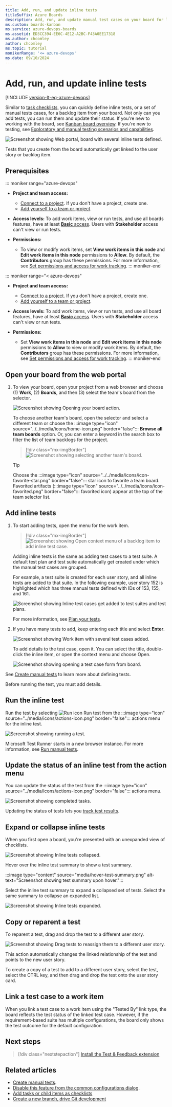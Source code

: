 ```yaml
---
title: Add, run, and update inline tests
titleSuffix: Azure Boards  
description: Add, run, and update manual test cases on your board for lightweight tracking in Azure Boards and Azure DevOps.   
ms.custom: boards-kanban 
ms.service: azure-devops-boards
ms.assetid: ED3CC394-EE6C-4E12-A2BC-F43A0EE17318  
ms.author: chcomley
author: chcomley
ms.topic: tutorial
monikerRange: '<= azure-devops'
ms.date: 09/10/2024
---
```


# Add, run, and update inline tests

[!INCLUDE [version-lt-eq-azure-devops](../../includes/version-lt-eq-azure-devops.md)]  

Similar to [task checklists](add-task-checklists.md), you can quickly define inline tests, or a set of manual tests cases, for a backlog item from your board. Not only can you add tests, you can run them and update their status. If you're new to working with the board, see [Kanban board overview](kanban-overview.md). If you're new to testing, see [Exploratory and manual testing scenarios and capabilities](../../test/overview.md).

<img src="media/i-test-board-intro.png" alt="Screenshot showing Web portal, board with several inline tests defined." /> 

Tests that you create from the board automatically get linked to the user story or backlog item.  

## Prerequisites

::: moniker range="azure-devops"
- **Project and team access:**
  - [Connect to a project](../get-started/sign-up-invite-teammates.md). If you don't have a project, create one.
  - [Add yourself to a team or project](../../organizations/security/add-users-team-project.md).

- **Access levels:** To add work items, view or run tests, and use all boards features, have at least [**Basic** access](../../organizations/security/access-levels.md). Users with **Stakeholder** access can't view or run tests.

- **Permissions:**
  - To view or modify work items, set **View work items in this node** and **Edit work items in this node** permissions to **Allow**. By default, the **Contributors** group has these permissions. For more information, see [Set permissions and access for work tracking](../../organizations/security/set-permissions-access-work-tracking.md). 
::: moniker-end

::: moniker range="< azure-devops"
- **Project and team access:**
  - [Connect to a project](../../organizations/projects/create-project.md). If you don't have a project, create one.
  - [Add yourself to a team or project](../../organizations/security/add-users-team-project.md).

- **Access levels:** To add work items, view or run tests, and use all board features, have at least [**Basic** access](../../organizations/security/access-levels.md). Users with **Stakeholder** access can't view or run tests.

- **Permissions:**
  - Set **View work items in this node** and **Edit work items in this node** permissions to **Allow** to view or modify work items. By default, the **Contributors** group has these permissions. For more information, see [Set permissions and access for work tracking](../../organizations/security/set-permissions-access-work-tracking.md).
::: moniker-end

## Open your board from the web portal

1. To view your board, open your project from a web browser and choose (1) **Work**, (2) **Boards**, and then (3) select the team's board from the selector. 

	![Screenshot showing Opening your board action.](media/quickstart/open-kanban-board-agile.png)  

	To choose another team's board, open the selector and select a different team or choose the :::image type="icon" source="../../media/icons/home-icon.png" border="false"::: **Browse all team boards** option. Or, you can enter a keyword in the search box to filter the list of team backlogs for the project.

	> [!div class="mx-imgBorder"]  
	> ![Screenshot showing selecting another team's board.](media/quickstart/select-kanban-team-board.png)  

	> [!TIP]    
	> Choose the :::image type="icon" source="../../media/icons/icon-favorite-star.png" border="false"::: star icon to favorite a team board. Favorited artifacts (:::image type="icon" source="../../media/icons/icon-favorited.png" border="false"::: favorited icon) appear at the top of the team selector list.

## Add inline tests   

1. To start adding tests, open the menu for the work item.  

	> [!div class="mx-imgBorder"]  
	> ![Screenshot showing Open context menu of a backlog item to add inline test case.](media/i-test-add-test.png)   

	Adding inline tests is the same as adding test cases to a test suite. A default test plan and test suite automatically get created under which the manual test cases are grouped.

	For example, a test suite is created for each user story, and all inline tests are added to that suite. In the following example, user story 152 is highlighted which has three manual tests defined with IDs of 153, 155, and 161.  

	![Screenshot showing  Inline test cases get added to test suites and test plans.](media/i-test-plan-suite.png) 

	For more information, see [Plan your tests](../../test/create-a-test-plan.md).  

2. If you have many tests to add, keep entering each title and select **Enter**. 

	<img src="media/i-test-story-with-3-inline-tests.png" alt="Screenshot showing Work item with several test cases added." />   

	To add details to the test case, open it. You can select the title, double-click the inline item, or open the context menu and choose Open. 

	<img src="media/i-test-case-form.png" alt="Screenshot showing opening a test case form from board." /> 

See [Create manual tests](../../test/create-test-cases.md) to learn more about defining tests. 

Before running the test, you must add details. 

## Run the inline test 

Run the test by selecting ![Run icon](../media/icons/run_query.png) Run test from the   :::image type="icon" source="../media/icons/actions-icon.png" border="false":::  actions menu for the inline test.  

<img src="media/i-test-run-test.png" alt="Screenshot showing running a test." />  

Microsoft Test Runner starts in a new browser instance. For more information, see [Run manual tests](../../test/run-manual-tests.md).

## Update the status of an inline test from the action menu 

You can update the status of the test from the   :::image type="icon" source="../media/icons/actions-icon.png" border="false":::  actions menu. 

<img src="media/i-test-update-status.png" alt="Screenshot showing completed tasks." /> 
 
Updating the status of tests lets you <a href="../../test/track-test-status.md" data-raw-source="[track test results](../../test/track-test-status.md)">track test results</a>.  

## Expand or collapse inline tests  

When you first open a board, you're presented with an unexpanded view of checklists.

![Screenshot showing Inline tests collapsed.](media/i-test-open-board-collapsed-tests.png)

Hover over the inline test summary to show a test summary.

:::image type="content" source="media/hover-test-summary.png" alt-text="Screenshot showing test summary upon hover.":::

Select the inline test summary to expand a collapsed set of tests. Select the same summary to collapse an expanded list. 

![Screenshot showing Inline tests expanded.](media/i-test-expanded-test-list.png)

## Copy or reparent a test 

To reparent a test, drag and drop the test to a different user story.    

![Screenshot showing Drag tests to reassign them to a different user story.](media/i-test-drag-reparent.png)  

This action automatically changes the linked relationship of the test and points to the new user story. 

To create a copy of a test to add to a different user story, select the test, select the CTRL key, and then drag and drop the test onto the user story card.

## Link a test case to a work item

When you link a test case to a work item using the "Tested By" link type, the board reflects the test status of the linked test case. However, if the requirement-based suite has multiple configurations, the board only shows the test outcome for the default configuration.

## Next steps

> [!div class="nextstepaction"]
> [Install the Test & Feedback extension](../../test/perform-exploratory-tests.md)

## Related articles

- [Create manual tests](../../test/create-test-cases.md).  
- [Disable this feature from the common configurations dialog](../../boards/boards/customize-cards.md).
- [Add tasks or child items as checklists](add-task-checklists.md)
- [Create a new branch, drive Git development](../backlogs/connect-work-items-to-git-dev-ops.md)
